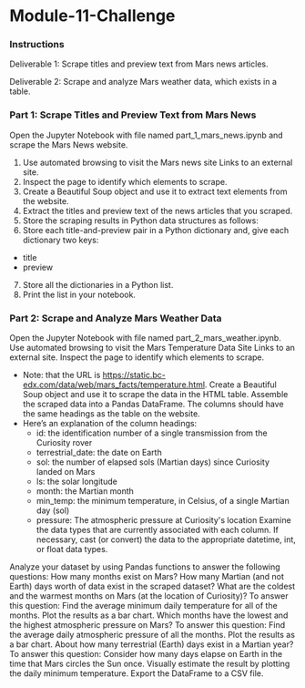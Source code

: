# Module-11-Challenge

### Instructions

Deliverable 1: Scrape titles and preview text from Mars news articles.

Deliverable 2: Scrape and analyze Mars weather data, which exists in a table.

### Part 1: Scrape Titles and Preview Text from Mars News

Open the Jupyter Notebook with file named part_1_mars_news.ipynb and scrape the Mars News website.
1. Use automated browsing to visit the Mars news site Links to an external site.
2. Inspect the page to identify which elements to scrape.
3. Create a Beautiful Soup object and use it to extract text elements from the website.
4. Extract the titles and preview text of the news articles that you scraped. 
5. Store the scraping results in Python data structures as follows:
6. Store each title-and-preview pair in a Python dictionary and, give each dictionary two keys:
- title
- preview
7. Store all the dictionaries in a Python list.
8. Print the list in your notebook.

### Part 2: Scrape and Analyze Mars Weather Data

Open the Jupyter Notebook with file named part_2_mars_weather.ipynb. 
Use automated browsing to visit the Mars Temperature Data Site Links to an external site.
Inspect the page to identify which elements to scrape. 
- Note: that the URL is https://static.bc-edx.com/data/web/mars_facts/temperature.html.
Create a Beautiful Soup object and use it to scrape the data in the HTML table.
Assemble the scraped data into a Pandas DataFrame. The columns should have the same headings as the table on the website.
- Here’s an explanation of the column headings:
  - id: the identification number of a single transmission from the Curiosity rover
  - terrestrial_date: the date on Earth
  - sol: the number of elapsed sols (Martian days) since Curiosity landed on Mars
  - ls: the solar longitude
  - month: the Martian month
  - min_temp: the minimum temperature, in Celsius, of a single Martian day (sol)
  - pressure: The atmospheric pressure at Curiosity's location
Examine the data types that are currently associated with each column. If necessary, cast (or convert) the data to the appropriate datetime, int, or float data types.

Analyze your dataset by using Pandas functions to answer the following questions:
How many months exist on Mars?
How many Martian (and not Earth) days worth of data exist in the scraped dataset?
What are the coldest and the warmest months on Mars (at the location of Curiosity)? To answer this question:
Find the average minimum daily temperature for all of the months.
Plot the results as a bar chart.
Which months have the lowest and the highest atmospheric pressure on Mars? To answer this question:
Find the average daily atmospheric pressure of all the months.
Plot the results as a bar chart.
About how many terrestrial (Earth) days exist in a Martian year? To answer this question:
Consider how many days elapse on Earth in the time that Mars circles the Sun once.
Visually estimate the result by plotting the daily minimum temperature.
Export the DataFrame to a CSV file.

